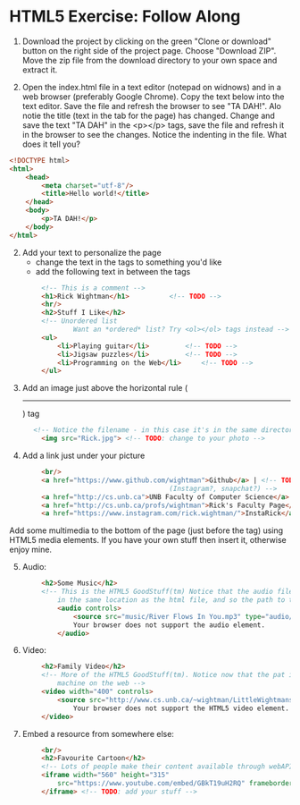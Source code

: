# HTML5 Exercise: Follow Along

1. Download the project by clicking on the green "Clone or download" button on the right side of the project page. Choose "Download ZIP".  Move the zip file from the download directory to your own space and extract it.

2. Open the index.html file in a text editor (notepad on widnows) and in a web browser (preferably Google Chrome). Copy the text below into the text editor. Save the file and refresh the browser to see "TA DAH!". Alo notie the title (text in the tab for the page) has changed. Change and save the text "TA DAH" in the &lt;p&gt;&lt;/p&gt; tags, save the file and refresh it in the browser to see the changes. Notice the indenting in the file. What does it tell you?
```html
<!DOCTYPE html>
<html>
	<head>
		<meta charset="utf-8"/>
		<title>Hello world!</title>
	</head>
	<body>
		<p>TA DAH!</p>
	</body>
</html>
```
2. Add your text to personalize the page
	- change the text in the <title></title> tags to something you'd like
	- add the following text in between the <body></body> tags
```html
		<!-- This is a comment -->
		<h1>Rick Wightman</h1>			<!-- TODO -->
		<hr/>
		<h2>Stuff I Like</h2>
		<!-- Unordered list
      			Want an *ordered* list? Try <ol></ol> tags instead -->
		<ul>
			<li>Playing guitar</li>			<!-- TODO -->
			<li>Jigsaw puzzles</li>			<!-- TODO -->
			<li>Programming on the Web</li>		<!-- TODO -->
		</ul>
```
3. Add an image just above the horizontal rule (<hr/>) tag
```html
	  <!-- Notice the filename - in this case it's in the same directory as the web page -->
		<img src="Rick.jpg"> <!-- TODO: change to your photo -->
```
4. Add a link just under your picture
```html
	  	<br/>
		<a href="https://www.github.com/wightman">Github</a> | <!-- TODO: add your stuff
										(Instagram?, snapchat?) -->
		<a href="http://cs.unb.ca">UNB Faculty of Computer Science</a> |
		<a href="http://cs.unb.ca/profs/wightman">Rick's Faculty Page</a>
		<a href="https://www.instagram.com/rick.wightman/">InstaRick</a>
```
Add some multimedia to the bottom of the page (just before the </body> tag) using HTML5 media elements. 
If you have your own stuff then insert it, otherwise enjoy mine.

5. Audio:
```html
		<h2>Some Music</h2>
		<!-- This is the HTML5 GoodStuff(tm) Notice that the audio file is inside a folder named "music"
			in the same location as the html file, and so the path to the file reflects this -->
			<audio controls>
				<source src="music/River Flows In You.mp3" type="audio/mpeg">
				Your browser does not support the audio element.
			</audio>
```
6. Video:
```html
		<h2>Family Video</h2>
		<!-- More of the HTML5 GoodStuff(tm). Notice now that the pat is an address (URL) since it's on another 
			machine on the web -->
		<video width="400" controls>
			<source src="http://www.cs.unb.ca/~wightman/LittleWightmansDancing.mp4" type="video/mp4">
				Your browser does not support the HTML5 video element. <!-- TODO: add your stuff -->
		</video>
```
7. Embed a resource from somewhere else:
```html
		<br/>
		<h2>Favourite Cartoon</h2>
		<!-- Lots of people make their content available through webAPIs -->
		<iframe width="560" height="315" 
			src="https://www.youtube.com/embed/GBkT19uH2RQ" frameborder="0" allowfullscreen>
		</iframe> <!-- TODO: add your stuff -->
```
<!-- Sorry. This part isn't available because my server is online during these times. Darn you COVID-19!
8. How about something that you made somewhere else? Insert this after your picture:
```html
	  <!-- Lots of people make their content available through webAPIs -- even me! -->
<!--		<br/>
		<iframe src="http://wizards.cs.unb.ca/quoteEngine/getQuote.py" frameborder="0"></iframe>
```
-->
